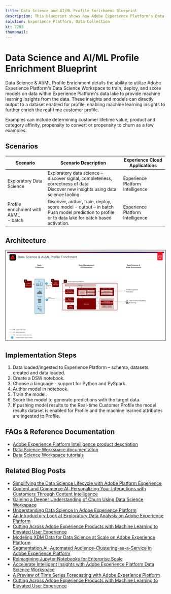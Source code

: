```yaml
---
title: Data Science and AI/ML Profile Enrichment Blueprint
description: This blueprint shows how Adobe Experience Platform's Data Science Workspace can use data within Experience Platform to train, deploy, and score models to provide machine learning insights from the data.
solution: Experience Platform, Data Collection
kt: 7203
thumbnail: 
---
```


# Data Science and AI/ML Profile Enrichment Blueprint

Data Science & AI/ML Profile Enrichment details the ability to utilize Adobe Experience Platform's Data Science Workspace to train, deploy, and score models on data within Experience Platform's data lake to provide machine learning insights from the data. These insights and models can directly output to a dataset enabled for profile, enabling machine learning insights to further enrich the real-time customer profile.

Examples can include determining customer lifetime value, product and category affinity, propensity to convert or propensity to churn as a few examples. 

## Scenarios

| Scenario | Scenario Description | Experience Cloud Applications |
|---|---|---|
|Exploratory Data Science | Exploratory data science – discover signal, completeness, correctness of data<br>Discover new insights using data science tooling | Experience Platform Intelligence |
|Profile enrichment with AI/ML<br> - batch | Discover, author, train, deploy, score model - output – in batch<br>Push model prediction to profile or to data lake for batch based activation. | Experience Platform Intelligence |

## Architecture

<img src="assets/datascience.svg" alt="Reference Architecture for the Data Science and AI/ML Profile Enrichment Blueprint" style="border:1px solid #4a4a4a"/>

## Implementation Steps

1. Data loaded/ingested to Experience Platform – schema, datasets created and data loaded.
1.  Create a DSW notebook.
1.  Choose a language - support for Python and PySpark.
1.  Author model in notebook.
1.  Train the model.
1.  Score the model to generate predictions with the target data.
1.  If pushing model results to the Real-time Customer Profile the model results dataset is enabled for Profile and the machine learned attributes are ingested to Profile.

## FAQs & Reference Documentation

* [Adobe Experience Platform Intelligence product description](https://helpx.adobe.com/legal/product-descriptions/adobe-experience-platform-intelligence---product-description.html)
* [Data Science Workspace documentation](https://experienceleague.adobe.com/docs/experience-platform/data-science-workspace/home.html?lang=en)
* [Data Science Workspace tutorials](https://experienceleague.adobe.com/docs/platform-learn/tutorials/data-science-workspace/understanding-data-science-workspace.html)

## Related Blog Posts

* [Simplifying the Data Science Lifecycle with Adobe Platform Experience](https://medium.com/adobetech/simplifying-the-data-science-lifecycle-with-adobe-platform-experience-8ea4f056d82f)
* [Content and Commerce AI: Personalizing Your Interactions with Customers Through Content Intelligence](https://medium.com/adobetech/content-and-commerce-ai-personalizing-your-interactions-with-customers-through-content-intelligence-dc182601deab)
* [Gaining a Deeper Understanding of Churn Using Data Science Workspace](https://medium.com/adobetech/gaining-a-deeper-understanding-of-churn-using-data-science-workspace-18a2190e0cf3)
* [Understanding Data Science In Adobe Experience Platform](https://medium.com/adobetech/understanding-data-science-in-adobe-experience-platform-5bce5a17b42)
* [An Introductory Look at Exploratory Data Analysis on Adobe Experience Platform](https://medium.com/adobetech/an-introductory-look-at-exploratory-data-analysis-on-adobe-experience-platform-1bfce7501d9a)
* [Cutting Across Adobe Experience Products with Machine Learning to Elevated User Experience](https://medium.com/adobetech/cutting-across-adobe-experience-products-with-machine-learning-to-elevated-user-experience-7c85000510d1)
* [Modeling XDM Data for Data Science at Scale on Adobe Experience Platform](https://medium.com/adobetech/modeling-xdm-data-for-data-science-at-scale-on-adobe-experience-platform-222bb2a6dbf7)
* [Segmentation.AI: Automated Audience-Clustering-as-a-Service in Adobe Experience Platform](https://medium.com/adobetech/segmentation-ai-automated-audience-clustering-as-a-service-in-adobe-experience-platform-261f4099462c)
* [Reimagining Jupyter Notebooks for Enterprise Scale](https://medium.com/adobetech/reimagining-jupyter-notebooks-for-enterprise-scale-8bc6340d504a)
* [Accelerate Intelligent Insights with Adobe Experience Platform Data Science Workspace](https://medium.com/adobetech/accelerate-intelligent-insights-with-adobe-experience-platform-data-science-workspace-89538bacbbea)
* [A Preview of Time Series Forecasting with Adobe Experience Platform](https://medium.com/adobetech/preview-of-time-series-forecasting-with-adobe-experience-platform-38a2fc778e89)
* [Cutting Across Adobe Experience Products with Machine Learning to Elevated User Experience](https://medium.com/adobetech/cutting-across-adobe-experience-products-with-machine-learning-to-elevated-user-experience-7c85000510d1)


